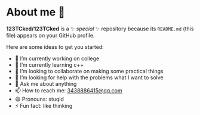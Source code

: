 # About me 👋


**123TCked/123TCked** is a ✨ _special_ ✨ repository because its `README.md` (this file) appears on your GitHub profile.

Here are some ideas to get you started:

- 🔭 I’m currently working on college
- 🌱 I’m currently learning c++
- 👯 I’m looking to collaborate on making some practical things
- 🤔 I’m looking for help with the problems what I want to solve
- 💬 Ask me about anything
- 📫 How to reach me: 3438886415@qq.com
- 😄 Pronouns: stuqid
- ⚡ Fun fact: like thinking

